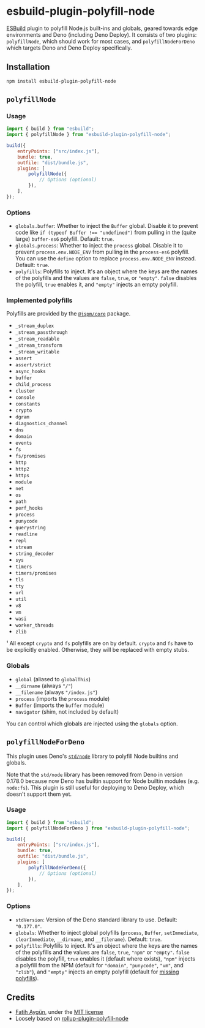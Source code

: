# esbuild-plugin-polyfill-node

[ESBuild](https://esbuild.github.io/) plugin to polyfill Node.js built-ins and globals, geared towards edge environments and Deno (including Deno Deploy). It consists of two plugins: `polyfillNode`, which should work for most cases, and `polyfillNodeForDeno` which targets Deno and Deno Deploy specifically.

## Installation

```sh
npm install esbuild-plugin-polyfill-node
```

## `polyfillNode`

### Usage

```js
import { build } from "esbuild";
import { polyfillNode } from "esbuild-plugin-polyfill-node";

build({
	entryPoints: ["src/index.js"],
	bundle: true,
	outfile: "dist/bundle.js",
	plugins: [
		polyfillNode({
			// Options (optional)
		}),
	],
});
```

### Options

- `globals.buffer`: Whether to inject the `Buffer` global. Disable it to prevent code like `if (typeof Buffer !== "undefined")` from pulling in the (quite large) `buffer-es6` polyfill. Default: `true`.
- `globals.process`: Whether to inject the `process` global. Disable it to prevent `process.env.NODE_ENV` from pulling in the `process-es6` polyfill. You can use the `define` option to replace `process.env.NODE_ENV` instead. Default: `true`.
- `polyfills`: Polyfills to inject. It's an object where the keys are the names of the polyfills and the values are `false`, `true`, or `"empty"`. `false` disables the polyfill, `true` enables it, and `"empty"` injects an empty polyfill.

### Implemented polyfills

Polyfills are provided by the [`@jspm/core`](https://github.com/jspm/jspm-core/) package.

- `_stream_duplex`
- `_stream_passthrough`
- `_stream_readable`
- `_stream_transform`
- `_stream_writable`
- `assert`
- `assert/strict`
- `async_hooks`
- `buffer`
- `child_process`
- `cluster`
- `console`
- `constants`
- `crypto`
- `dgram`
- `diagnostics_channel`
- `dns`
- `domain`
- `events`
- `fs`
- `fs/promises`
- `http`
- `http2`
- `https`
- `module`
- `net`
- `os`
- `path`
- `perf_hooks`
- `process`
- `punycode`
- `querystring`
- `readline`
- `repl`
- `stream`
- `string_decoder`
- `sys`
- `timers`
- `timers/promises`
- `tls`
- `tty`
- `url`
- `util`
- `v8`
- `vm`
- `wasi`
- `worker_threads`
- `zlib`

¹ All except `crypto` and `fs` polyfills are on by default. `crypto` and `fs` have to be explicitly enabled. Otherwise, they will be replaced with empty stubs.

### Globals

- `global` (aliased to `globalThis`)
- `__dirname` (always `"/"`)
- `__filename` (always `"/index.js"`)
- `process` (imports the `process` module)
- `Buffer` (imports the `buffer` module)
- `navigator` (shim, not included by default)

You can control which globals are injected using the `globals` option.

## `polyfillNodeForDeno`

This plugin uses Deno's [`std/node`](https://deno.land/std@0.177.0/node) library to polyfill Node builtins and globals.

Note that the `std/node` library has been removed from Deno in version 0.178.0 because now Deno has builtin support for Node builtin modules (e.g. `node:fs`). This plugin is still useful for deploying to Deno Deploy, which doesn't support them yet.

### Usage

```js
import { build } from "esbuild";
import { polyfillNodeForDeno } from "esbuild-plugin-polyfill-node";

build({
	entryPoints: ["src/index.js"],
	bundle: true,
	outfile: "dist/bundle.js",
	plugins: [
		polyfillNodeForDeno({
			// Options (optional)
		}),
	],
});
```

### Options

- `stdVersion`: Version of the Deno standard library to use. Default: `"0.177.0"`.
- `globals`: Whether to inject global polyfills (`process`, `Buffer`, `setImmediate`, `clearImmediate`, `__dirname`, and `__filename`). Default: `true`.
- `polyfills`: Polyfills to inject. It's an object where the keys are the names of the polyfills and the values are `false`, `true`, `"npm"` or `"empty"`. `false` disables the polyfill, `true` enables it (default where exists), `"npm"` injects a polyfill from the NPM (default for `"domain"`, `"punycode"`, `"vm"`, and `"zlib"`), and `"empty"` injects an empty polyfill (default for [missing polyfills](#empty-stubs)).

## Credits

- [Fatih Aygün](https://github.com/cyco130), under the [MIT license](./LICENSE)
- Loosely based on [rollup-plugin-polyfill-node](https://github.com/FredKSchott/rollup-plugin-polyfill-node)
